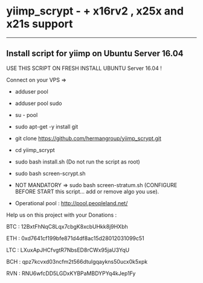 # yiimp_scrypt - + x16rv2 , x25x and x21s support

***********************************

## Install script for yiimp on Ubuntu Server 16.04

USE THIS SCRIPT ON FRESH INSTALL UBUNTU Server 16.04 !

Connect on your VPS =>
- adduser pool
- adduser pool sudo
- su - pool
- sudo apt-get -y install git
- git clone https://github.com/hermangroup/yiimp_scrypt.git
- cd yiimp_scrypt
- sudo bash install.sh (Do not run the script as root)
- sudo bash screen-scrypt.sh
- NOT MANDATORY => sudo bash screen-stratum.sh (CONFIGURE BEFORE START this script... add or remove algo you use).

- Operational pool : http://pool.peopleland.net/

Help us on this project with your Donations :

BTC : 12BxtFhNqC8Lqx7cbgK8xcbUHkk8j9HXbh

ETH : 0xd7641cf199bfe871d4df8ac15d28012031099c51

LTC : LXuxApJHCfvgtR7NbsED8rCWx95jaU3YqU

BCH : qpz7kcvxd03ncfm2t566dtulgqaykns50ucx0k5xpk

RVN : RNU6wfcDD5LGDxKYBPaMBDYPYq4kJep1Fy
